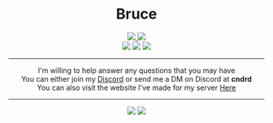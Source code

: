 <div align="center">

# Bruce  

<a href="https://diskito.eu/discord">
    <img src="https://img.shields.io/discord/402356550133350411?label=discord&style=for-the-badge&logo=discord&color=5865F2&logoColor=white" />
</a>
<img src="https://img.shields.io/static/v1?style=for-the-badge&message=Supabase&color=3ECF8E&logo=Supabase&logoColor=3ECF8E&label=Powered%20By" />
<br />
<img src="https://img.shields.io/badge/python-3.10-blue.svg?logo=python&style=for-the-badge&logoColor=white&color=yellow" />
<img src="https://img.shields.io/github/repo-size/CNDRD/bruce?style=for-the-badge&logoColor=white&color=yellow" />
<img src="https://img.shields.io/github/license/CNDRD/bruce?style=for-the-badge&logoColor=white&color=yellow" />

---  

I'm willing to help answer any questions that you may have  
You can either join my [Discord](https://diskito.eu/discord) or send me a DM on Discord at __cndrd__  
You can also visit the website I've made for my server [Here](https://diskito.eu)

---  

<img src="https://forthebadge.com/images/badges/built-by-crips.svg" />
<img src="https://forthebadge.com/images/badges/fuck-it-ship-it.svg" />

</div>
